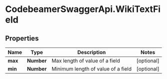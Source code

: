# CodebeamerSwaggerApi.WikiTextField

## Properties
Name | Type | Description | Notes
------------ | ------------- | ------------- | -------------
**max** | **Number** | Max length of value of a field | [optional] 
**min** | **Number** | Minimum length of value of a field | [optional] 
